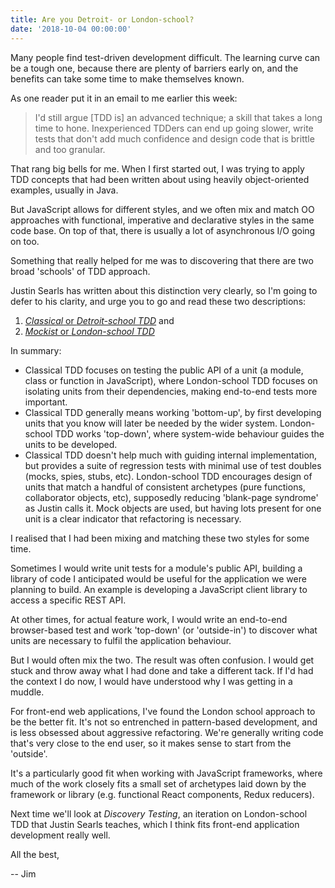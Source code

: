 ```yaml
---
title: Are you Detroit- or London-school?
date: '2018-10-04 00:00:00'
---
```


Many people find test-driven development difficult. The learning curve can be a tough one, because there are plenty of barriers early on, and the benefits can take some time to make themselves known.

As one reader put it in an email to me earlier this week:

> I'd still argue [TDD is] an advanced technique; a skill that takes a long time to hone. Inexperienced TDDers can end up going slower, write tests that don't add much confidence and design code that is brittle and too granular.

That rang big bells for me. When I first started out, I was trying to apply TDD concepts that had been written about using heavily object-oriented examples, usually in Java.

But JavaScript allows for different styles, and we often mix and match OO approaches with functional, imperative and declarative styles in the same code base. On top of that, there is usually a lot of asynchronous I/O going on too.

Something that really helped for me was to discovering that there are two broad 'schools' of TDD approach. 

Justin Searls has written about this distinction very clearly, so I'm going to defer to his clarity, and urge you to go and read these two descriptions:

1. [_Classical_ or _Detroit-school TDD_](https://github.com/testdouble/contributing-tests/wiki/Detroit-school-TDD) and
2. [_Mockist_ or _London-school TDD_](https://github.com/testdouble/contributing-tests/wiki/London-school-TDD)

In summary:

* Classical TDD focuses on testing the public API of a unit (a module, class or function in JavaScript), where London-school TDD focuses on isolating units from their dependencies, making end-to-end tests more important.
* Classical TDD generally means working 'bottom-up', by first developing units that you know will later be needed by the wider system. London-school TDD works 'top-down', where system-wide behaviour guides the units to be developed.
* Classical TDD doesn't help much with guiding internal implementation, but provides a suite of regression tests with minimal use of test doubles (mocks, spies, stubs, etc). London-school TDD encourages design of units that match a handful of consistent archetypes (pure functions, collaborator objects, etc), supposedly reducing 'blank-page syndrome' as Justin calls it. Mock objects are used, but having lots present for one unit is a clear indicator that refactoring is necessary.

I realised that I had been mixing and matching these two styles for some time.

Sometimes I would write unit tests for a module's public API, building a library of code I anticipated would be useful for the application we were planning to build. An example is developing a JavaScript client library to access a specific REST API.

At other times, for actual feature work, I would write an end-to-end browser-based test and work 'top-down' (or 'outside-in') to discover what units are necessary to fulfil the application behaviour.

But I would often mix the two. The result was often confusion. I would get stuck and throw away what I had done and take a different tack. If I'd had the context I do now, I would have understood why I was getting in a muddle.

For front-end web applications, I've found the London school approach to be the better fit. It's not so entrenched in pattern-based development, and is less obsessed about aggressive refactoring. We're generally writing code that's very close to the end user, so it makes sense to start from the 'outside'.

It's a particularly good fit when working with JavaScript frameworks, where much of the work closely fits a small set of archetypes laid down by the framework or library (e.g. functional React components, Redux reducers).

Next time we'll look at _Discovery Testing_, an iteration on London-school TDD that Justin Searls teaches, which I think fits front-end application development really well.

All the best,

-- Jim
